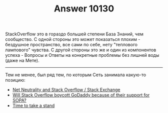 ﻿---
title: "Answer 10130"
se.owner.user_id: 177188
se.owner.display_name: "Kromster"
se.owner.link: "https://ru.meta.stackoverflow.com/users/177188/kromster"
se.answer_id: 10130
se.question_id: 10119
se.post_type: answer
se.score: 6
se.is_accepted: False
---
<p>StackOverflow это в гораздо большей степени База Знаний, чем сообщество. С одной стороны это может показаться плохим - бездушное пространство, все сами по себе, нету "теплового лампового" чувства. С другой стороны это же и один из компонентов успеха - Вопросы и Ответы на конкретные проблемы без лишней воды (даже на Мете).</p>

<hr>

<p>Тем не менее, был ряд тем, по которым Сеть занимала какую-то позицию:</p>

<ul>
<li><a href="https://meta.stackexchange.com/questions/297816/net-neutrality-and-stack-overflow-stack-exchange">Net Neutrality and Stack Overflow / Stack Exchange</a></li>
<li><a href="https://meta.stackexchange.com/questions/116891/will-stack-overflow-boycott-godaddy-because-of-their-support-for-sopa">Will Stack Overflow boycott GoDaddy because of their support for SOPA?</a></li>
<li><a href="https://meta.stackoverflow.com/questions/342440/time-to-take-a-stand">Time to take a stand</a></li>
</ul>
